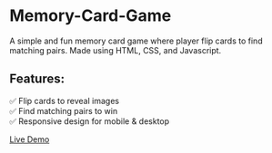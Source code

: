 # Memory-Card-Game
A simple and fun memory card game where player flip cards to find matching pairs.
Made using HTML, CSS, and Javascript.

## Features:
✅ Flip cards to reveal images  <br>
✅ Find matching pairs to win <br>
✅ Responsive design for mobile & desktop 

[Live Demo](https://shreeraj10.github.io/Memory-Card-Game/)
